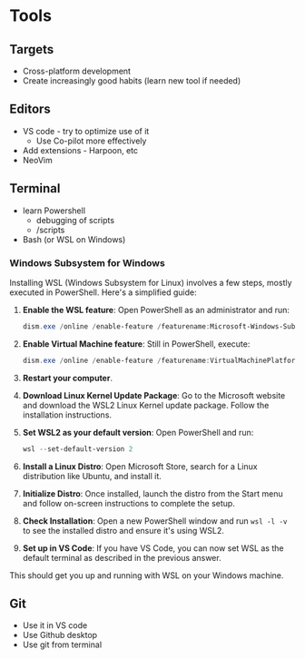 # Tools

## Targets

- Cross-platform development
- Create increasingly good habits (learn new tool if needed)

## Editors

- VS code - try to optimize use of it
  - Use Co-pilot more effectively
- Add extensions - Harpoon, etc
- NeoVim

## Terminal

- learn Powershell
  - debugging of scripts
  - /scripts
- Bash (or WSL on Windows)

### Windows Subsystem for Windows

Installing WSL (Windows Subsystem for Linux) involves a few steps, mostly executed in PowerShell. Here's a simplified guide:

1. **Enable the WSL feature**: Open PowerShell as an administrator and run:

   ```powershell
   dism.exe /online /enable-feature /featurename:Microsoft-Windows-Subsystem-Linux /all /norestart
   ```

2. **Enable Virtual Machine feature**: Still in PowerShell, execute:

   ```powershell
   dism.exe /online /enable-feature /featurename:VirtualMachinePlatform /all /norestart
   ```

3. **Restart your computer**.

4. **Download Linux Kernel Update Package**: Go to the Microsoft website and download the WSL2 Linux Kernel update package. Follow the installation instructions.

5. **Set WSL2 as your default version**: Open PowerShell and run:

   ```powershell
   wsl --set-default-version 2
   ```

6. **Install a Linux Distro**: Open Microsoft Store, search for a Linux distribution like Ubuntu, and install it.

7. **Initialize Distro**: Once installed, launch the distro from the Start menu and follow on-screen instructions to complete the setup.

8. **Check Installation**: Open a new PowerShell window and run `wsl -l -v` to see the installed distro and ensure it's using WSL2.

9. **Set up in VS Code**: If you have VS Code, you can now set WSL as the default terminal as described in the previous answer.

This should get you up and running with WSL on your Windows machine.

## Git

- Use it in VS code
- Use Github desktop
- Use git from terminal
